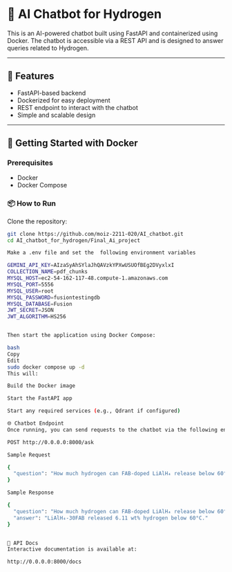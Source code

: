# 🤖 AI Chatbot for Hydrogen

This is an AI-powered chatbot built using FastAPI and containerized using Docker. The chatbot is accessible via a REST API and is designed to answer queries related to Hydrogen.

---

## 🚀 Features

- FastAPI-based backend
- Dockerized for easy deployment
- REST endpoint to interact with the chatbot
- Simple and scalable design

---

## 🐳 Getting Started with Docker

### Prerequisites

- Docker
- Docker Compose

### 📦 How to Run

Clone the repository:

```bash
git clone https://github.com/moiz-2211-020/AI_chatbot.git
cd AI_chatbot_for_hydrogen/Final_Ai_project

Make a .env file and set the  following environment variables

GEMINI_API_KEY=AIzaSyAhSYlaJhQAVzkYPXwUSUOfBEg2DVyxlxI
COLLECTION_NAME=pdf_chunks
MYSQL_HOST=ec2-54-162-117-48.compute-1.amazonaws.com
MYSQL_PORT=5556
MYSQL_USER=root
MYSQL_PASSWORD=fusiontestingdb
MYSQL_DATABASE=Fusion
JWT_SECRET=JSON
JWT_ALGORITHM=HS256


Then start the application using Docker Compose:

bash
Copy
Edit
sudo docker compose up -d
This will:

Build the Docker image

Start the FastAPI app

Start any required services (e.g., Qdrant if configured)

🌐 Chatbot Endpoint
Once running, you can send requests to the chatbot via the following endpoint:

POST http://0.0.0.0:8000/ask

Sample Request

{
  "question": "How much hydrogen can FAB-doped LiAlH₄ release below 60°C?"
}

Sample Response

{
  "question": "How much hydrogen can FAB-doped LiAlH₄ release below 60°C?",
  "answer": "LiAlH₄-30FAB released 6.11 wt% hydrogen below 60°C."
}


📄 API Docs
Interactive documentation is available at:

http://0.0.0.0:8000/docs




